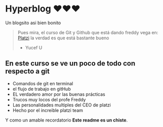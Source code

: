 # Hyperblog ❤❤❤
Un blogsito asi bien bonito

 > Pues mira, el curso de Git y Github que está dando freddy vega en: <a href="https://platzi.com/">Platzi</a> la verdad es que está bastante bueno
 > * Yucef U
 ## En este curso se ve un poco de todo con respecto a git

 * Comandos de git en terminal
 * el flujo de trabajo en gitHub
 * EL verdadero amor por las buenas prácticas
 * Trucos muy locos del profe Freddy
 * Las personalidades multiples del CEO de platzi
 * Hecho por el increible platzi team

 Y como un amable recordatorio
 **Este readme es un chiste**. 


